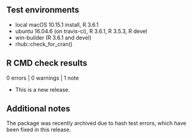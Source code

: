 ## Test environments
* local macOS 10.15.1 install, R 3.6.1
* ubuntu 16.04.6 (on travis-ci), R 3.6.1, R 3.5.3, R devel
* win-builder (R 3.6.1 and devel)
* rhub::check_for_cran()

## R CMD check results

0 errors | 0 warnings | 1 note

* This is a new release.

## Additional notes
The package was recently archived due to hash test errors, which have been fixed in this release.